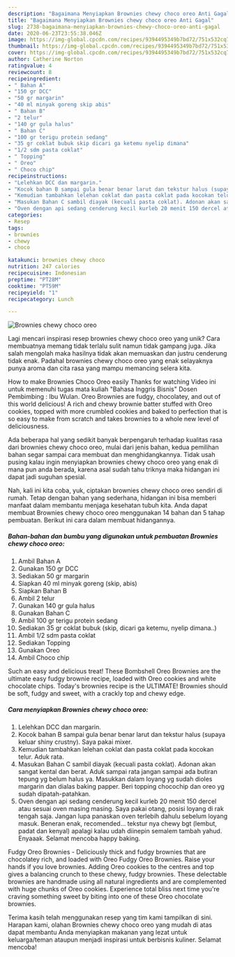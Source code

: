 ```yaml
---
description: "Bagaimana Menyiapkan Brownies chewy choco oreo Anti Gagal"
title: "Bagaimana Menyiapkan Brownies chewy choco oreo Anti Gagal"
slug: 2738-bagaimana-menyiapkan-brownies-chewy-choco-oreo-anti-gagal
date: 2020-06-23T23:55:38.046Z
image: https://img-global.cpcdn.com/recipes/9394495349b7bd72/751x532cq70/brownies-chewy-choco-oreo-foto-resep-utama.jpg
thumbnail: https://img-global.cpcdn.com/recipes/9394495349b7bd72/751x532cq70/brownies-chewy-choco-oreo-foto-resep-utama.jpg
cover: https://img-global.cpcdn.com/recipes/9394495349b7bd72/751x532cq70/brownies-chewy-choco-oreo-foto-resep-utama.jpg
author: Catherine Norton
ratingvalue: 4
reviewcount: 8
recipeingredient:
- " Bahan A"
- "150 gr DCC"
- "50 gr margarin"
- "40 ml minyak goreng skip abis"
- " Bahan B"
- "2 telur"
- "140 gr gula halus"
- " Bahan C"
- "100 gr terigu protein sedang"
- "35 gr coklat bubuk skip dicari ga ketemu nyelip dimana"
- "1/2 sdm pasta coklat"
- " Topping"
- " Oreo"
- " Choco chip"
recipeinstructions:
- "Lelehkan DCC dan margarin."
- "Kocok bahan B sampai gula benar benar larut dan tekstur halus (supaya keluar shiny crustny). Saya pakai mixer."
- "Kemudian tambahkan lelehan coklat dan pasta coklat pada kocokan telur. Aduk rata."
- "Masukan Bahan C sambil diayak (kecuali pasta coklat). Adonan akan sangat kental dan berat. Aduk sampai rata jangan sampai ada butiran tepung yg belum halus ya. Masukkan dalam loyang yg sudah dioles margarin dan dialas baking papper. Beri topping chocochip dan oreo yg sudah dipatah-patahkan."
- "Oven dengan api sedang cenderung kecil kurleb 20 menit 150 dercel atau sesuai oven masing masing. Saya pakai otang, posisi loyang di rak tengah saja. Jangan lupa panaskan oven terlebih dahulu sebelum loyang masuk. Beneran enak, recomended... tekstur nya chewy bgt (lembut, padat dan kenyal) apalagi kalau udah diinepin semalem tambah yahud. Enyaaak. Selamat mencoba happy baking."
categories:
- Resep
tags:
- brownies
- chewy
- choco

katakunci: brownies chewy choco 
nutrition: 247 calories
recipecuisine: Indonesian
preptime: "PT28M"
cooktime: "PT59M"
recipeyield: "1"
recipecategory: Lunch

---
```



![Brownies chewy choco oreo](https://img-global.cpcdn.com/recipes/9394495349b7bd72/751x532cq70/brownies-chewy-choco-oreo-foto-resep-utama.jpg)

Lagi mencari inspirasi resep brownies chewy choco oreo yang unik? Cara membuatnya memang tidak terlalu sulit namun tidak gampang juga. Jika salah mengolah maka hasilnya tidak akan memuaskan dan justru cenderung tidak enak. Padahal brownies chewy choco oreo yang enak selayaknya punya aroma dan cita rasa yang mampu memancing selera kita.

How to make Brownies Choco Oreo easily Thanks for watching Video ini untuk memenuhi tugas mata kuliah &#34;Bahasa Inggris Bisnis&#34; Dosen Pembimbing : Ibu Wulan. Oreo Brownies are fudgy, chocolatey, and out of this world delicious! A rich and chewy brownie batter stuffed with Oreo cookies, topped with more crumbled cookies and baked to perfection that is so easy to make from scratch and takes brownies to a whole new level of deliciousness.

Ada beberapa hal yang sedikit banyak berpengaruh terhadap kualitas rasa dari brownies chewy choco oreo, mulai dari jenis bahan, kedua pemilihan bahan segar sampai cara membuat dan menghidangkannya. Tidak usah pusing kalau ingin menyiapkan brownies chewy choco oreo yang enak di mana pun anda berada, karena asal sudah tahu triknya maka hidangan ini dapat jadi suguhan spesial.


Nah, kali ini kita coba, yuk, ciptakan brownies chewy choco oreo sendiri di rumah. Tetap dengan bahan yang sederhana, hidangan ini bisa memberi manfaat dalam membantu menjaga kesehatan tubuh kita. Anda dapat membuat Brownies chewy choco oreo menggunakan 14 bahan dan 5 tahap pembuatan. Berikut ini cara dalam membuat hidangannya.

<!--inarticleads1-->

##### Bahan-bahan dan bumbu yang digunakan untuk pembuatan Brownies chewy choco oreo:

1. Ambil  Bahan A
1. Gunakan 150 gr DCC
1. Sediakan 50 gr margarin
1. Siapkan 40 ml minyak goreng (skip, abis)
1. Siapkan  Bahan B
1. Ambil 2 telur
1. Gunakan 140 gr gula halus
1. Gunakan  Bahan C
1. Ambil 100 gr terigu protein sedang
1. Sediakan 35 gr coklat bubuk (skip, dicari ga ketemu, nyelip dimana..)
1. Ambil 1/2 sdm pasta coklat
1. Sediakan  Topping
1. Gunakan  Oreo
1. Ambil  Choco chip


Such an easy and delicious treat! These Bombshell Oreo Brownies are the ultimate easy fudgy brownie recipe, loaded with Oreo cookies and white chocolate chips. Today&#39;s brownies recipe is the ULTIMATE! Brownies should be soft, fudgy and sweet, with a crackly top and chewy edge. 

<!--inarticleads2-->

##### Cara menyiapkan Brownies chewy choco oreo:

1. Lelehkan DCC dan margarin.
1. Kocok bahan B sampai gula benar benar larut dan tekstur halus (supaya keluar shiny crustny). Saya pakai mixer.
1. Kemudian tambahkan lelehan coklat dan pasta coklat pada kocokan telur. Aduk rata.
1. Masukan Bahan C sambil diayak (kecuali pasta coklat). Adonan akan sangat kental dan berat. Aduk sampai rata jangan sampai ada butiran tepung yg belum halus ya. Masukkan dalam loyang yg sudah dioles margarin dan dialas baking papper. Beri topping chocochip dan oreo yg sudah dipatah-patahkan.
1. Oven dengan api sedang cenderung kecil kurleb 20 menit 150 dercel atau sesuai oven masing masing. Saya pakai otang, posisi loyang di rak tengah saja. Jangan lupa panaskan oven terlebih dahulu sebelum loyang masuk. Beneran enak, recomended... tekstur nya chewy bgt (lembut, padat dan kenyal) apalagi kalau udah diinepin semalem tambah yahud. Enyaaak. Selamat mencoba happy baking.


Fudgy Oreo Brownies - Deliciously thick and fudgy brownies that are chocolatey rich, and loaded with Oreo Fudgy Oreo Brownies. Raise your hands if you love brownies. Adding Oreo cookies to the centres and top gives a balancing crunch to these chewy, fudgy brownies. These delectable brownies are handmade using all natural ingredients and are complemented with huge chunks of Oreo cookies. Experience total bliss next time you&#39;re craving something sweet by biting into one of these Oreo chocolate brownies. 

Terima kasih telah menggunakan resep yang tim kami tampilkan di sini. Harapan kami, olahan Brownies chewy choco oreo yang mudah di atas dapat membantu Anda menyiapkan makanan yang lezat untuk keluarga/teman ataupun menjadi inspirasi untuk berbisnis kuliner. Selamat mencoba!
